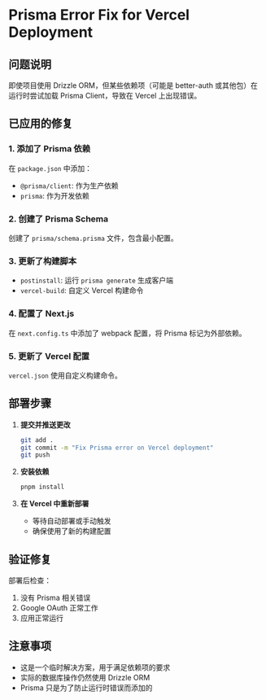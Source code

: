 # Prisma Error Fix for Vercel Deployment

## 问题说明
即使项目使用 Drizzle ORM，但某些依赖项（可能是 better-auth 或其他包）在运行时尝试加载 Prisma Client，导致在 Vercel 上出现错误。

## 已应用的修复

### 1. 添加了 Prisma 依赖
在 `package.json` 中添加：
- `@prisma/client`: 作为生产依赖
- `prisma`: 作为开发依赖

### 2. 创建了 Prisma Schema
创建了 `prisma/schema.prisma` 文件，包含最小配置。

### 3. 更新了构建脚本
- `postinstall`: 运行 `prisma generate` 生成客户端
- `vercel-build`: 自定义 Vercel 构建命令

### 4. 配置了 Next.js
在 `next.config.ts` 中添加了 webpack 配置，将 Prisma 标记为外部依赖。

### 5. 更新了 Vercel 配置
`vercel.json` 使用自定义构建命令。

## 部署步骤

1. **提交并推送更改**
   ```bash
   git add .
   git commit -m "Fix Prisma error on Vercel deployment"
   git push
   ```

2. **安装依赖**
   ```bash
   pnpm install
   ```

3. **在 Vercel 中重新部署**
   - 等待自动部署或手动触发
   - 确保使用了新的构建配置

## 验证修复

部署后检查：
1. 没有 Prisma 相关错误
2. Google OAuth 正常工作
3. 应用正常运行

## 注意事项

- 这是一个临时解决方案，用于满足依赖项的要求
- 实际的数据库操作仍然使用 Drizzle ORM
- Prisma 只是为了防止运行时错误而添加的